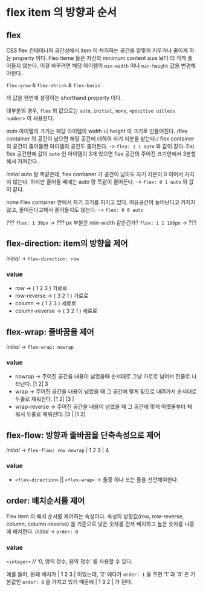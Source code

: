 # flex item 의 방향과 순서

## flex

CSS flex 컨테이너의 공간상에서 item 이 차지하는 공간을 알맞게 키우거나 줄이게 하는 property 이다.
Flex iteme 들은 자신의 minimum content size 보다 더 작게 줄어들지 않는다. 이걸 바꾸려면 해당 아이템의 `min-width` 이나 `min-height` 값을 변경해야한다.

`flex-grow` & `flex-shrink` & `flex-basis`

의 값을 한번에 설정하는 shorthand property 이다.

대부분의 경우, `flex` 의 값으로는 `auto`, `initial`, `none`, `<positive uitless number>` 이 사용된다.

_auto_
아이템의 크기는 해당 아이템의 width 나 height 의 크기로 만들어진다. /flex container 의 공간이 남으면 해당 공간에 대하여 자기 지분을 받는다./ flex container 의 공간이 줄어들면 아이템의 공간도 줄어든다.
-> `flex: 1 1 auto` 와 값이 같다.
Ex) flex 공간안에 값이 `auto` 인 아이템이 3개 있으면 flex 공간의 주어진 크기안에서 3분할 해서 가져간다.

_initial_
auto 랑 똑같은데, flex contianer 가 공간이 남아도 자기 지분이 0 이어서 커지지 않는다. 하지만 줄어들 때에는 auto 랑 똑같이 줄어든다.
-> `flex: 0 1 auto` 와 값이 같다.

_none_
Flex container 안에서 자기 크기를 지키고 있다. 여유공간이 늘어난다고 커지지 않고, 줄어든다고해서 줄어들지도 않는다.
-> `flex: 0 0 auto`

_???_
`flex: 1 30px` -> ??? px 부분은 min-width 같은건가?
`flex: 1 1 100px` -> ???

## flex-direction: item의 방향을 제어

_initial_ -> `flex-direction: row`

### value

- row -> ( 1 2 3 ) 가로로
- row-reverse -> ( 3 2 1 ) 가로로
- column -> ( 1 2 3 ) 세로로
- column-reverse -> ( 3 2 1 ) 세로로

## flex-wrap: 줄바꿈을 제어

_initial_ -> `flex-wrap: nowrap`

### value

- nowrap -> 주어진 공간을 내용이 넘었을때 순서대로 그냥 가로로 넘어서 한줄로 나타난다.
  |1 2| 3
- wrap -> 주어진 공간을 내용이 넘었을 때 그 공간에 맞게 밑으로 내려가서 순서대로 두줄로 채워진다.
  |1 2|
  |3 |
- wrap-reverse -> 주어진 공간을 내용이 넘었을 때 그 공간에 맞게 아랫줄부터 채워서 두줄로 채워진다.
  |3 |
  |1 2|

## flex-flow: 방향과 줄바꿈을 단축속성으로 제어

_initial_ -> `flex-flow: row nowrap`
| 1 2 3 | 4

### value

- `<flex-direction>` || `<flex-wrap>`
  -> 둘중 하나 또는 둘을 선언해야한다.

## order: 배치순서를 제어

Flex item 의 배치 순서를 제어하는 속성이다.
속성의 방향값(row, row-reverse, column, column-reverse) 을 기준으로 낮은 숫자를 먼저 배치하고 높은 숫자를 나중에 배치한다.
_initial_ -> `order: 0`

### value

`<integer>` // ‘0, 양의 정수, 음의 정수’ 를 사용할 수 있다.

예를 들어, 원래 배치가 | 1 2 3 | 이었는데,
‘2’ 에다가 `order: 1` 을 주면 ‘1’ 과 ‘3’ 은 기본값인 `order: 0` 을 가지고 있기 때문에 | 1 3 2 | 가 된다.
